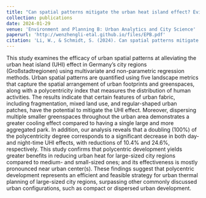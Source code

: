 ```yaml
---
title: "Can spatial patterns mitigate the urban heat island effect? Evidence from German metropolitan regions"
collection: publications
date: 2024-01-29
venue: 'Environment and Planning B: Urban Analytics and City Science'
paperurl: 'http://wenzhengli-etal.github.io/files/EPB.pdf'
citation: 'Li, W., & Schmidt, S. (2024). Can spatial patterns mitigate the urban heat island effect? Evidence from German metropolitan regions. Environment and Planning B: Urban Analytics and City Science, 23998083241227500.' 
---
```


This study examines the efficacy of urban spatial patterns at alleviating the urban heat island (UHI) effect in Germany’s city regions (Großstadtregionen) using multivariate and non-parametric regression methods. Urban spatial patterns are quantified using five landscape metrics that capture the spatial arrangement of urban footprints and greenspaces, along with a polycentricity index that measures the distribution of human activities. The results indicate that certain features of urban fabric, including fragmentation, mixed land use, and regular-shaped urban patches, have the potential to mitigate the UHI effect. Moreover, dispersing multiple smaller greenspaces throughout the urban area demonstrates a greater cooling effect compared to having a single large and more aggregated park. In addition, our analysis reveals that a doubling (100%) of the polycentricity degree corresponds to a significant decrease in both day- and night-time UHI effects, with reductions of 10.4% and 24.6%, respectively. This study confirms that polycentric development yields greater benefits in reducing urban heat for large-sized city regions compared to medium- and small-sized ones; and its effectiveness is mostly pronounced near urban center(s). These findings suggest that polycentric development represents an efficient and feasible strategy for urban thermal planning of large-sized city regions, surpassing other commonly discussed urban configurations, such as compact or dispersed urban development.
